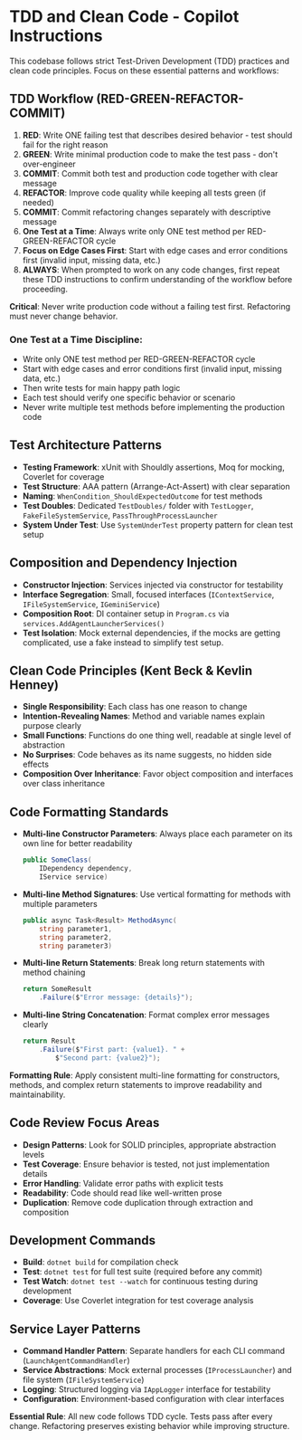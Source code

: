# TDD and Clean Code - Copilot Instructions

This codebase follows strict Test-Driven Development (TDD) practices and clean code principles. Focus on these essential patterns and workflows:

## TDD Workflow (RED-GREEN-REFACTOR-COMMIT)

1. **RED**: Write ONE failing test that describes desired behavior - test should fail for the right reason
2. **GREEN**: Write minimal production code to make the test pass - don't over-engineer  
3. **COMMIT**: Commit both test and production code together with clear message
4. **REFACTOR**: Improve code quality while keeping all tests green (if needed)
5. **COMMIT**: Commit refactoring changes separately with descriptive message
6. **One Test at a Time**: Always write only ONE test method per RED-GREEN-REFACTOR cycle
7. **Focus on Edge Cases First**: Start with edge cases and error conditions first (invalid input, missing data, etc.)
8. **ALWAYS**: When prompted to work on any code changes, first repeat these TDD instructions to confirm understanding of the workflow before proceeding.

**Critical**: Never write production code without a failing test first. Refactoring must never change behavior.

### **One Test at a Time Discipline**: 
- Write only ONE test method per RED-GREEN-REFACTOR cycle
- Start with edge cases and error conditions first (invalid input, missing data, etc.)
- Then write tests for main happy path logic
- Each test should verify one specific behavior or scenario
- Never write multiple test methods before implementing the production code


## Test Architecture Patterns

- **Testing Framework**: xUnit with Shouldly assertions, Moq for mocking, Coverlet for coverage
- **Test Structure**: AAA pattern (Arrange-Act-Assert) with clear separation
- **Naming**: `WhenCondition_ShouldExpectedOutcome` for test methods
- **Test Doubles**: Dedicated `TestDoubles/` folder with `TestLogger`, `FakeFileSystemService`, `PassThroughProcessLauncher`
- **System Under Test**: Use `SystemUnderTest` property pattern for clean test setup

## Composition and Dependency Injection

- **Constructor Injection**: Services injected via constructor for testability
- **Interface Segregation**: Small, focused interfaces (`IContextService`, `IFileSystemService`, `IGeminiService`)
- **Composition Root**: DI container setup in `Program.cs` via `services.AddAgentLauncherServices()`
- **Test Isolation**: Mock external dependencies, if the mocks are getting complicated, use a fake instead to simplify test setup.

## Clean Code Principles (Kent Beck & Kevlin Henney)

- **Single Responsibility**: Each class has one reason to change
- **Intention-Revealing Names**: Method and variable names explain purpose clearly
- **Small Functions**: Functions do one thing well, readable at single level of abstraction
- **No Surprises**: Code behaves as its name suggests, no hidden side effects
- **Composition Over Inheritance**: Favor object composition and interfaces over class inheritance

## Code Formatting Standards

- **Multi-line Constructor Parameters**: Always place each parameter on its own line for better readability
  ```csharp
  public SomeClass(
      IDependency dependency,
      IService service)
  ```

- **Multi-line Method Signatures**: Use vertical formatting for methods with multiple parameters
  ```csharp
  public async Task<Result> MethodAsync(
      string parameter1,
      string parameter2,
      string parameter3)
  ```

- **Multi-line Return Statements**: Break long return statements with method chaining
  ```csharp
  return SomeResult
      .Failure($"Error message: {details}");
  ```

- **Multi-line String Concatenation**: Format complex error messages clearly
  ```csharp
  return Result
      .Failure($"First part: {value1}. " +
          $"Second part: {value2}");
  ```

**Formatting Rule**: Apply consistent multi-line formatting for constructors, methods, and complex return statements to improve readability and maintainability.

## Code Review Focus Areas

- **Design Patterns**: Look for SOLID principles, appropriate abstraction levels
- **Test Coverage**: Ensure behavior is tested, not just implementation details
- **Error Handling**: Validate error paths with explicit tests
- **Readability**: Code should read like well-written prose
- **Duplication**: Remove code duplication through extraction and composition

## Development Commands

- **Build**: `dotnet build` for compilation check
- **Test**: `dotnet test` for full test suite (required before any commit)
- **Test Watch**: `dotnet test --watch` for continuous testing during development
- **Coverage**: Use Coverlet integration for test coverage analysis

## Service Layer Patterns

- **Command Handler Pattern**: Separate handlers for each CLI command (`LaunchAgentCommandHandler`)
- **Service Abstractions**: Mock external processes (`IProcessLauncher`) and file system (`IFileSystemService`)
- **Logging**: Structured logging via `IAppLogger` interface for testability
- **Configuration**: Environment-based configuration with clear interfaces

**Essential Rule**: All new code follows TDD cycle. Tests pass after every change. Refactoring preserves existing behavior while improving structure.
